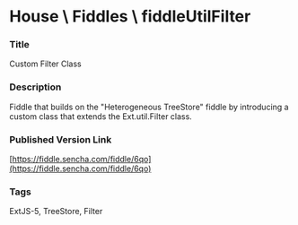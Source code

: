 House \ Fiddles \ fiddleUtilFilter
======

### Title
Custom Filter Class

### Description
Fiddle that builds on the "Heterogeneous TreeStore" fiddle by introducing a custom class that extends the 
Ext.util.Filter class.

### Published Version Link
[https://fiddle.sencha.com/fiddle/6qo](https://fiddle.sencha.com/fiddle/6qo)

### Tags
ExtJS-5, TreeStore, Filter

 
